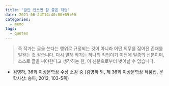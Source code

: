 ```yaml
---
title: "글만 안쓰면 참 좋은 직업"
date: 2021-06-24T14:40:00+09:00
categories:
  - memo
tags:
  - quotes
---
```


> 즉 작가는 글을 쓴다는 행위로 규정되는 것이 아니라 어떤 의무를 짊어진 존재를 일컫는 것 같습니다. 다시 말해 작가는 하나의 직업이기 이전에 일종의 신분이며, 스스로 글을 써야한다고 생각하는 한, 이 신분으로부터 벗어날 수 없습니다.

- 김영하, 36회 이상문학상 수상 소감 중 (김영하 외, 제 36회 이상문학상 작품집, 문학사상: 송파, 2012, 103-5쪽)